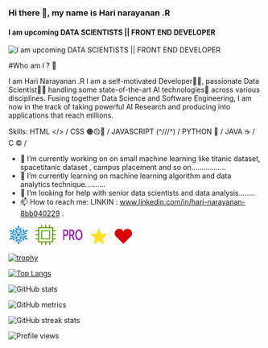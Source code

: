 ### Hi there 👋, my name is Hari narayanan .R
#### I am upcoming DATA SCIENTISTS || FRONT END DEVELOPER 
![I am upcoming DATA SCIENTISTS || FRONT END DEVELOPER ](https://media.istockphoto.com/id/1163856313/vector/data-scientist-isometric-illustration-concept-modern-flat-design-concept-of-web-page-design.jpg?s=612x612&w=0&k=20&c=ae2a7fDxXq2JKscuX_fFznxdgsU5W2fpbE6lP-O4wA8=)

#Who am I ? 🤔



I am Hari Narayanan .R I am a self-motivated Developer👨‍💻, passionate Data Scientist👨‍🔬 handling some state-of-the-art AI technologies🌟 across various disciplines. Fusing together Data Science and Software Engineering, I am now in the track of taking powerful AI Research and producing into applications that reach millions.




Skills: HTML   </>  / CSS  🟠🟡🔵   / JAVASCRIPT  (^///^)  / PYTHON  🐍  / JAVA ☕ / C ©  /




- 🔭 I’m currently working on on small  machine learning like titanic dataset, spacetitanic dataset , campus placement and so on................. 
- 🌱 I’m currently learning on machine learning algorithm and data analytics technique.......... 
- 🤔 I’m looking for help with senior data scientists and data analysis........ 
- 📫 How to reach me:  LINKIN : www.linkedin.com/in/hari-narayanan-8bb040229 . 


<a href='https://archiveprogram.github.com/'><img src='https://raw.githubusercontent.com/acervenky/animated-github-badges/master/assets/acbadge.gif' width='40' height='40'></a> <a href='https://docs.github.com/en/developers'><img src='https://raw.githubusercontent.com/acervenky/animated-github-badges/master/assets/devbadge.gif' width='40' height='40'></a> <a href='https://github.com/pricing'><img src='https://raw.githubusercontent.com/acervenky/animated-github-badges/master/assets/pro.gif' width='40' height='40'></a> <a href='https://stars.github.com/'><img src='https://raw.githubusercontent.com/acervenky/animated-github-badges/master/assets/starbadge.gif' width='35' height='35'></a> <a href='https://docs.github.com/en/github/supporting-the-open-source-community-with-github-sponsors'><img src='https://raw.githubusercontent.com/acervenky/animated-github-badges/master/assets/sponsorbadge.gif' width='35' height='35'></a> 

[![trophy](https://github-profile-trophy.vercel.app/?username=hari22offical)](https://github.com/ryo-ma/github-profile-trophy)

[![Top Langs](https://github-readme-stats.vercel.app/api/top-langs/?username=hari22offical)](https://github.com/anuraghazra/github-readme-stats)

![GitHub stats](https://github-readme-stats.vercel.app/api?username=hari22offical&show_icons=true&count_private=true)  
  

![GitHub metrics](https://metrics.lecoq.io/hari22offical)  

![GitHub streak stats](https://streak-stats.demolab.com/?user=hari22offical)  

![Profile views](https://gpvc.arturio.dev/hari22offical)  








   
                     






